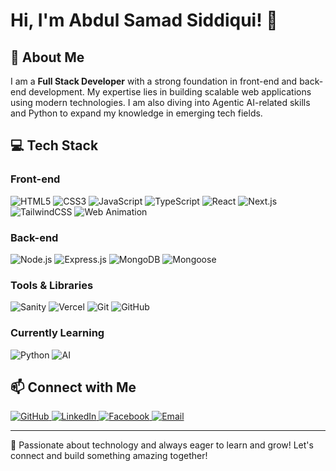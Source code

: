 # Hi, I'm Abdul Samad Siddiqui! 👋

## 🚀 About Me
I am a **Full Stack Developer** with a strong foundation in front-end and back-end development. My expertise lies in building scalable web applications using modern technologies. I am also diving into Agentic AI-related skills and Python to expand my knowledge in emerging tech fields.

## 💻 Tech Stack

### Front-end
<div>
  <img src="https://img.icons8.com/color/30/html-5.png" alt="HTML5"/>
  <img src="https://img.icons8.com/color/30/css3.png" alt="CSS3"/>
  <img src="https://img.icons8.com/color/30/javascript.png" alt="JavaScript"/>
  <img src="https://img.icons8.com/color/30/typescript.png" alt="TypeScript"/>
  <img src="https://img.icons8.com/ultraviolet/30/react.png" alt="React"/>
  <img src="https://img.icons8.com/fluency/30/nextjs.png" alt="Next.js"/>
  <img src="https://img.icons8.com/color/30/tailwindcss.png" alt="TailwindCSS"/>
  <img src="https://img.icons8.com/fluency/30/animation.png" alt="Web Animation"/>
</div>

### Back-end
<div>
  <img src="https://img.icons8.com/color/30/nodejs.png" alt="Node.js"/>
  <img src="https://img.icons8.com/ios/30/express-js.png" alt="Express.js"/>
  <img src="https://img.icons8.com/color/30/mongodb.png" alt="MongoDB"/>
  <img src="https://img.icons8.com/color/30/mongoose.png" alt="Mongoose"/>
</div>

### Tools & Libraries
<div>
  <img src="https://img.icons8.com/color/30/sanity.png" alt="Sanity"/>
  <img src="https://img.icons8.com/color/30/vercel.png" alt="Vercel"/>
  <img src="https://img.icons8.com/color/30/git.png" alt="Git"/>
  <img src="https://img.icons8.com/ios-glyphs/30/github.png" alt="GitHub"/>
</div>

### Currently Learning
<div>
  <img src="https://img.icons8.com/color/30/python.png" alt="Python"/>
  <img src="https://img.icons8.com/color/30/artificial-intelligence.png" alt="AI"/>
</div>

## 📫 Connect with Me
<div>
  <a href="https://github.com/AbdulSamad94">
    <img src="https://img.icons8.com/ios-glyphs/30/github.png" alt="GitHub"/>
  </a>
  <a href="https://www.linkedin.com/in/abdul-samad-siddiqui-0183012b5/">
    <img src="https://img.icons8.com/color/30/linkedin.png" alt="LinkedIn"/>
  </a>
  <a href="https://www.facebook.com/">
    <img src="https://img.icons8.com/color/30/facebook.png" alt="Facebook"/>
  </a>
  <a href="mailto:abdulsamadwork109@gmail.com">
    <img src="https://img.icons8.com/color/30/gmail.png" alt="Email"/>
  </a>
</div>

---

🚀 Passionate about technology and always eager to learn and grow! Let's connect and build something amazing together!
